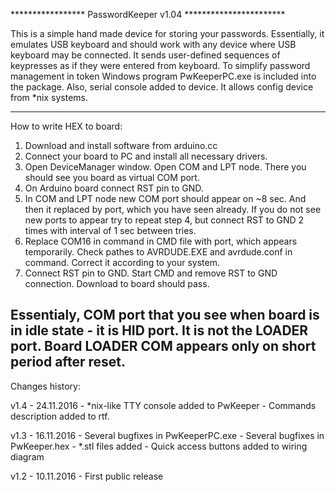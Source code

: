 *****************   PasswordKeeper v1.04   ***********************

This is a simple hand made device for storing your passwords.
Essentially, it emulates USB keyboard and should work with any device where USB keyboard may be connected.
It sends user-defined sequences of keypresses as if they were entered from keyboard.
To simplify password management in token Windows program PwKeeperPC.exe is included into the package.
Also, serial console added to device. It allows config device from *nix systems.

------------------------------------------------------------------
How to write HEX to board:

1) Download and install software from arduino.cc
2) Connect your board to PC and install all necessary drivers.
3) Open DeviceManager window. Open COM and LPT node. There you should see you board as virtual COM port.
4) On Arduino board connect RST pin to GND.
5) In COM and LPT node new COM port should appear on ~8 sec. And then it replaced by port, which you have seen already.
   If you do not see new ports to appear try to repeat step 4, but connect RST to GND 2 times with interval of 1 sec between tries.
6) Replace COM16 in command in CMD file with port, which appears temporarily.
   Check pathes to AVRDUDE.EXE and avrdude.conf in command.
   Correct it according to your system.
7) Connect RST pin to GND. Start CMD and remove RST to GND connection.
   Download to board should pass.

Essentialy, COM port that you see when board is in idle state - it is HID port. It is not the LOADER port. Board LOADER COM appears only on short period after reset.
-------------------------------------------------------------------   

Changes history:

v1.4 - 24.11.2016
	- *nix-like TTY console added to PwKeeper
	- Commands description added to rtf.

v1.3 - 16.11.2016
	- Several bugfixes in PwKeeperPC.exe
	- Several bugfixes in PwKeeper.hex
 	- *.stl files added
	- Quick access buttons added to wiring diagram

v1.2 - 10.11.2016 
	- First public release
